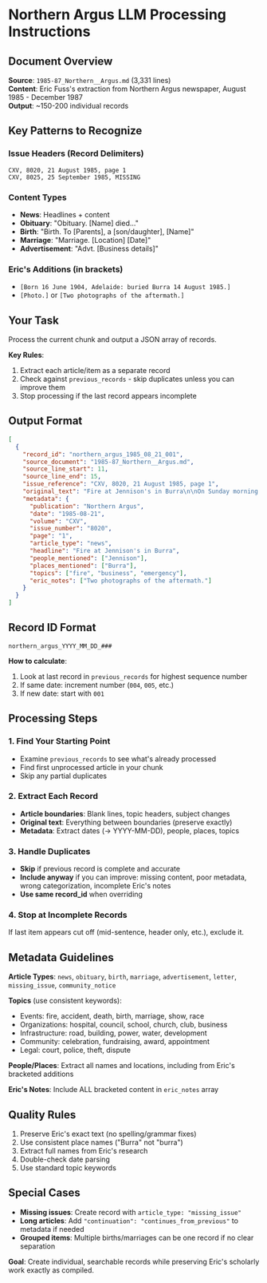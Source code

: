 # Northern Argus LLM Processing Instructions

## Document Overview
**Source**: `1985-87_Northern__Argus.md` (3,331 lines)  
**Content**: Eric Fuss's extraction from Northern Argus newspaper, August 1985 - December 1987  
**Output**: ~150-200 individual records

## Key Patterns to Recognize

### Issue Headers (Record Delimiters)
```
CXV, 8020, 21 August 1985, page 1
CXV, 8025, 25 September 1985, MISSING
```

### Content Types
- **News**: Headlines + content
- **Obituary**: "Obituary. [Name] died..."
- **Birth**: "Birth. To [Parents], a [son/daughter], [Name]"
- **Marriage**: "Marriage. [Location] [Date]"
- **Advertisement**: "Advt. [Business details]"

### Eric's Additions (in brackets)
- `[Born 16 June 1904, Adelaide: buried Burra 14 August 1985.]`
- `[Photo.]` or `[Two photographs of the aftermath.]`

## Your Task
Process the current chunk and output a JSON array of records. 

**Key Rules**:
1. Extract each article/item as a separate record
2. Check against `previous_records` - skip duplicates unless you can improve them
3. Stop processing if the last record appears incomplete

## Output Format

```json
[
  {
    "record_id": "northern_argus_1985_08_21_001",
    "source_document": "1985-87_Northern__Argus.md",
    "source_line_start": 11,
    "source_line_end": 15,
    "issue_reference": "CXV, 8020, 21 August 1985, page 1",
    "original_text": "Fire at Jennison's in Burra\n\nOn Sunday morning fire...",
    "metadata": {
      "publication": "Northern Argus",
      "date": "1985-08-21",
      "volume": "CXV",
      "issue_number": "8020", 
      "page": "1",
      "article_type": "news",
      "headline": "Fire at Jennison's in Burra",
      "people_mentioned": ["Jennison"],
      "places_mentioned": ["Burra"],
      "topics": ["fire", "business", "emergency"],
      "eric_notes": ["Two photographs of the aftermath."]
    }
  }
]
```

## Record ID Format
`northern_argus_YYYY_MM_DD_###`

**How to calculate**:
1. Look at last record in `previous_records` for highest sequence number
2. If same date: increment number (`004`, `005`, etc.)
3. If new date: start with `001`

## Processing Steps

### 1. Find Your Starting Point
- Examine `previous_records` to see what's already processed
- Find first unprocessed article in your chunk
- Skip any partial duplicates

### 2. Extract Each Record
- **Article boundaries**: Blank lines, topic headers, subject changes
- **Original text**: Everything between boundaries (preserve exactly)
- **Metadata**: Extract dates (→ YYYY-MM-DD), people, places, topics

### 3. Handle Duplicates
- **Skip** if previous record is complete and accurate
- **Include anyway** if you can improve: missing content, poor metadata, wrong categorization, incomplete Eric's notes
- **Use same record_id** when overriding

### 4. Stop at Incomplete Records
If last item appears cut off (mid-sentence, header only, etc.), exclude it.

## Metadata Guidelines

**Article Types**: `news`, `obituary`, `birth`, `marriage`, `advertisement`, `letter`, `missing_issue`, `community_notice`

**Topics** (use consistent keywords):
- Events: fire, accident, death, birth, marriage, show, race
- Organizations: hospital, council, school, church, club, business  
- Infrastructure: road, building, power, water, development
- Community: celebration, fundraising, award, appointment
- Legal: court, police, theft, dispute

**People/Places**: Extract all names and locations, including from Eric's bracketed additions

**Eric's Notes**: Include ALL bracketed content in `eric_notes` array

## Quality Rules
1. Preserve Eric's exact text (no spelling/grammar fixes)
2. Use consistent place names ("Burra" not "burra")
3. Extract full names from Eric's research
4. Double-check date parsing
5. Use standard topic keywords

## Special Cases
- **Missing issues**: Create record with `article_type: "missing_issue"`
- **Long articles**: Add `"continuation": "continues_from_previous"` to metadata if needed
- **Grouped items**: Multiple births/marriages can be one record if no clear separation

**Goal**: Create individual, searchable records while preserving Eric's scholarly work exactly as compiled.